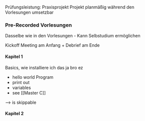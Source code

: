 Prüfungsleistung: Praxisprojekt
Projekt planmäßig während den Vorlesungen umsetzbar


### Pre-Recorded Vorlesungen
Dasselbe wie in den Vorlesungen - Kann Selbstudium ermöglichen

Kickoff Meeting am Anfang + Debrief am Ende

#### Kapitel 1
Basics, wie installiere ich das
ja bro ez

- hello world Program
- print out
- variables
- see [[Master C]] 


--> is skippable

#### Kapitel 2